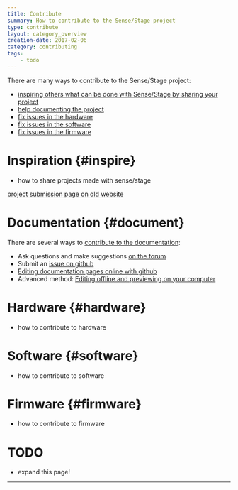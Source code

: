 ```yaml
---
title: Contribute
summary: How to contribute to the Sense/Stage project
type: contribute
layout: category_overview
creation-date: 2017-02-06
category: contributing
tags:
    - todo
---
```


There are many ways to contribute to the Sense/Stage project:

* [inspiring others what can be done with Sense/Stage by sharing your project](#inspire)
* [help documenting the project](#document)
* [fix issues in the hardware](#hardware)
* [fix issues in the software](#software)
* [fix issues in the firmware](#firmware)


# Inspiration {#inspire}

- how to share projects made with sense/stage

[project submission page on old website](https://docs.sensestage.eu/old/project-submission-page)

# Documentation {#document}

There are several ways to [contribute to the documentation](contributing-to-the-documentation):

* Ask questions and make suggestions [on the forum](contributing-to-the-documentation#forum)
* Submit an [issue on github](contributing-to-the-documentation#issue)
* [Editing documentation pages online with github](contributing-to-the-documentation#github)
* Advanced method: [Editing offline and previewing on your computer](contributing-to-the-documentation#advanced)

# Hardware {#hardware}

- how to contribute to hardware

# Software {#software}

- how to contribute to software

# Firmware {#firmware}

- how to contribute to firmware

# TODO

- expand this page!

------------
